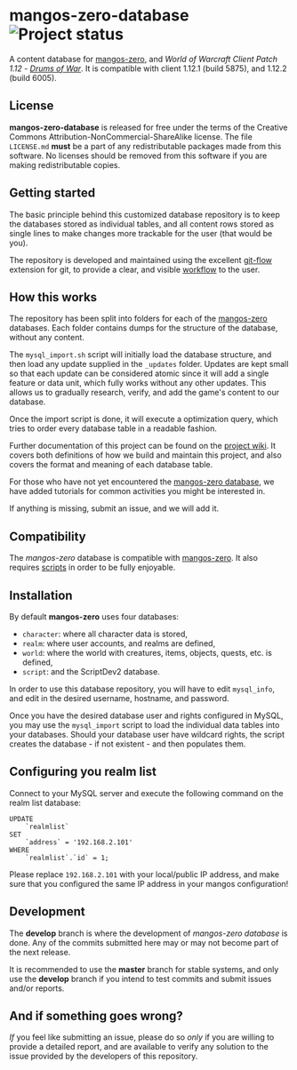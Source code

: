 mangos-zero-database ![Project status](https://bitbucket.org/danielsreichenbach/mangos-zero-database/wiki/img/repository-status-maintained.png)
====================
A content database for [mangos-zero][10], and *World of Warcraft Client Patch
1.12* - [_Drums of War_][50]. It is compatible with client 1.12.1 (build 5875),
and 1.12.2 (build 6005).


License
-------
**mangos-zero-database** is released for free under the terms of the
Creative Commons Attribution-NonCommercial-ShareAlike license. The file
`LICENSE.md` **must** be a part of any redistributable packages made from
this software.  No licenses should be removed from this software if you are
making redistributable copies.


Getting started
---------------
The basic principle behind this customized database repository is to keep the
databases stored as individual tables, and all content rows stored as single
lines to make changes more trackable for the user (that would be you).

The repository is developed and maintained using the excellent [git-flow][110]
extension for git, to provide a clear, and visible [workflow][111] to the user.


How this works
--------------
The repository has been split into folders for each of the [mangos-zero][1]
databases. Each folder contains dumps for the structure of the database,
without any content.

The `mysql_import.sh` script will initially load the database structure, and
then load any update supplied in the `_updates` folder. Updates are kept small
so that each update can be considered atomic since it will add a single feature
or data unit, which fully works without any other updates. This allows us to
gradually research, verify, and add the game's content to our database.

Once the import script is done, it will execute a optimization query, which
tries to order every database table in a readable fashion.

Further documentation of this project can be found on the [project wiki][3].
It covers both definitions of how we build and maintain this project, and
also covers the format and meaning of each database table.

For those who have not yet encountered the [mangos-zero database][12], we
have added tutorials for common activities you might be interested in.

If anything is missing, submit an issue, and we will add it.


Compatibility
-------------
The *mangos-zero* database is compatible with [mangos-zero][10].  It also
requires [scripts][11] in order to be fully enjoyable.


Installation
------------
By default **mangos-zero** uses four databases:

* `character`: where all character data is stored,
* `realm`: where user accounts, and realms are defined,
* `world`: where the world with creatures, items, objects, quests, etc. is defined,
* `script`: and the ScriptDev2 database.

In order to use this database repository, you will have to edit `mysql_info`,
and edit in the desired username, hostname, and password.

Once you have the desired database user and rights configured in MySQL, you may
use the `mysql_import` script to load the individual data tables into your
databases.  Should your database user have wildcard rights, the script creates
the database - if not existent - and then populates them.


Configuring you realm list
--------------------------
Connect to your MySQL server and execute the following command on the realm
list database:

    UPDATE
        `realmlist`
    SET
        `address` = '192.168.2.101'
    WHERE
        `realmlist`.`id` = 1;


Please replace `192.168.2.101` with your local/public IP address, and make
sure that you configured the same IP address in your mangos configuration!


Development
-----------
The **develop** branch is where the development of *mangos-zero database* is
done. Any of the commits submitted here may or may not become part of the next
release.

It is recommended to use the **master** branch for stable systems, and only use
the **develop** branch if you intend to test commits and submit issues and/or
reports.


And if something goes wrong?
----------------------------
_If_ you feel like submitting an issue, please do so *only* if you are willing
to provide a detailed report, and are available to verify any solution to the
issue provided by the developers of this repository.


[1]: https://github.com/mangoszero "mangos-zero"
[2]: https://bitbucket.org/danielsreichenbach/mangos-zero-database/ "clean mangos-zero database"
[3]: https://bitbucket.org/danielsreichenbach/mangos-zero-database/wiki "documentation wiki"

[10]: https://github.com/mangoszero/server "mangos zero"
[11]: https://github.com/mangoszero/scripts "script bindings"
[12]: https://github.com/mangoszero/database "content database"

[50]: http://eu.blizzard.com/en-gb/games/wow/ "World of Warcraft"
[51]: http://www.wowpedia.org/Patch_1.12.0 "WoW 1.12.0 - Drums of War"

[101]: http://github.com/ "github - social coding"

[110]: http://nvie.com/posts/a-successful-git-branching-model/ "git flow extension"
[111]: http://yakiloo.com/getting-started-git-flow/ "git flow workflow"
